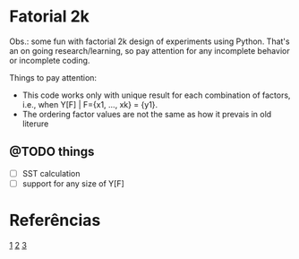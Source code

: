 # Fatorial 2k

Obs.: some fun with factorial 2k design of experiments using Python. That's an on going research/learning, so pay attention for any incomplete behavior or incomplete coding.

Things to pay attention:

- This code works only with unique result for each combination of factors, i.e., when Y[F] | F={x1, ..., xk} = {y1}.
- The ordering factor values are not the same as how it prevais in old literure

## @TODO things

- [ ] SST calculation
- [ ] support for any size of Y[F]

# Referências

[1](http://leg.ufpr.br/~fernandomayer/aulas/ce074/fatorial_2-3.html)
[2](https://edisciplinas.usp.br/pluginfile.php/2100277/mod_resource/content/1/fatoriais%202ak%20fracionados%20II.pdf)
[3](https://www.stat.washington.edu/pds/stat502/LectureNotes/2k.factorial.intro.pdf)
